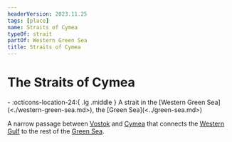 ```yaml
---
headerVersion: 2023.11.25
tags: [place]
name: Straits of Cymea
typeOf: strait
partOf: Western Green Sea
title: Straits of Cymea
---
```

# The Straits of Cymea
<div class="grid cards ext-narrow-margin ext-one-column" markdown>
-    :octicons-location-24:{ .lg .middle } A strait in the [Western Green Sea](<./western-green-sea.md>), the [Green Sea](<../green-sea.md>)  
</div>


A narrow passage between [Vostok](<vostok/vostok.md>) and [Cymea](<cymea/cymea.md>) that connects the [Western Gulf](<./western-gulf.md>) to the rest of the [Green Sea](<../green-sea.md>). 